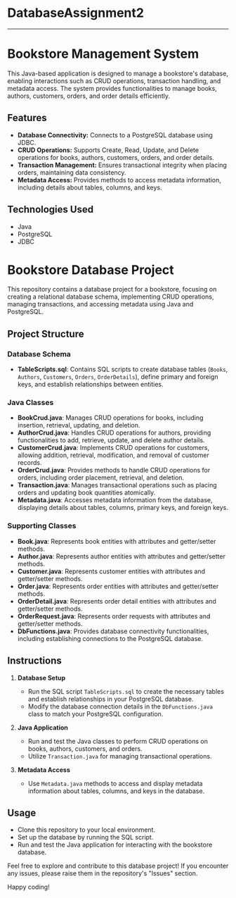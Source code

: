 # DatabaseAssignment2

---

# Bookstore Management System

This Java-based application is designed to manage a bookstore's database, enabling interactions such as CRUD operations, transaction handling, and metadata access. The system provides functionalities to manage books, authors, customers, orders, and order details efficiently.


## Features
- **Database Connectivity:** Connects to a PostgreSQL database using JDBC.
- **CRUD Operations:** Supports Create, Read, Update, and Delete operations for books, authors, customers, orders, and order details.
- **Transaction Management:** Ensures transactional integrity when placing orders, maintaining data consistency.
- **Metadata Access:** Provides methods to access metadata information, including details about tables, columns, and keys.

## Technologies Used
- Java
- PostgreSQL
- JDBC

# Bookstore Database Project

This repository contains a database project for a bookstore, focusing on creating a relational database schema, implementing CRUD operations, managing transactions, and accessing metadata using Java and PostgreSQL.

## Project Structure

### Database Schema
- **TableScripts.sql**: Contains SQL scripts to create database tables (`Books`, `Authors`, `Customers`, `Orders`, `OrderDetails`), define primary and foreign keys, and establish relationships between entities.

### Java Classes
- **BookCrud.java**: Manages CRUD operations for books, including insertion, retrieval, updating, and deletion.
- **AuthorCrud.java**: Handles CRUD operations for authors, providing functionalities to add, retrieve, update, and delete author details.
- **CustomerCrud.java**: Implements CRUD operations for customers, allowing addition, retrieval, modification, and removal of customer records.
- **OrderCrud.java**: Provides methods to handle CRUD operations for orders, including order placement, retrieval, and deletion.
- **Transaction.java**: Manages transactional operations such as placing orders and updating book quantities atomically.
- **Metadata.java**: Accesses metadata information from the database, displaying details about tables, columns, primary keys, and foreign keys.

### Supporting Classes
- **Book.java**: Represents book entities with attributes and getter/setter methods.
- **Author.java**: Represents author entities with attributes and getter/setter methods.
- **Customer.java**: Represents customer entities with attributes and getter/setter methods.
- **Order.java**: Represents order entities with attributes and getter/setter methods.
- **OrderDetail.java**: Represents order detail entities with attributes and getter/setter methods.
- **OrderRequest.java**: Represents order requests with attributes and getter/setter methods.
- **DbFunctions.java**: Provides database connectivity functionalities, including establishing connections to the PostgreSQL database.

## Instructions

1. **Database Setup**
    - Run the SQL script `TableScripts.sql` to create the necessary tables and establish relationships in your PostgreSQL database.
    - Modify the database connection details in the `DbFunctions.java` class to match your PostgreSQL configuration.

2. **Java Application**
    - Run and test the Java classes to perform CRUD operations on books, authors, customers, and orders.
    - Utilize `Transaction.java` for managing transactional operations.

3. **Metadata Access**
    - Use `Metadata.java` methods to access and display metadata information about tables, columns, and keys in the database.

## Usage
- Clone this repository to your local environment.
- Set up the database by running the SQL script.
- Run and test the Java application for interacting with the bookstore database.

Feel free to explore and contribute to this database project! If you encounter any issues, please raise them in the repository's "Issues" section.

Happy coding!

